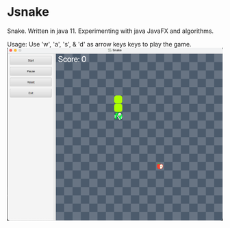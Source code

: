 # Jsnake

Snake. Written in java 11. Experimenting with java JavaFX and algorithms.

Usage:
Use 'w', 'a', 's', & 'd' as arrow keys keys to play the game.
![img.png](img.png)
